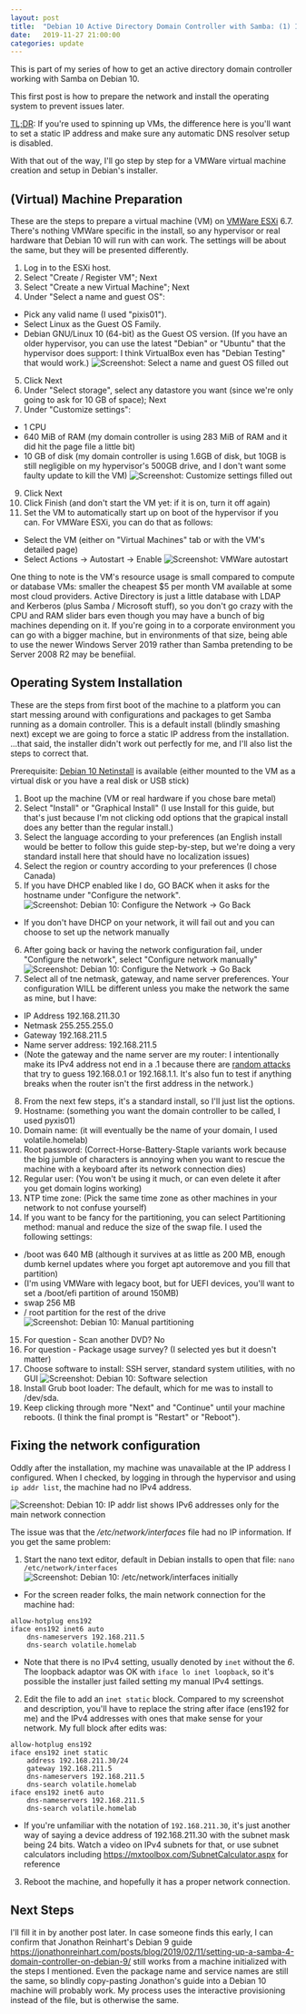 ```yaml
---
layout: post
title:  "Debian 10 Active Directory Domain Controller with Samba: (1) Install and Prepare the OS"
date:   2019-11-27 21:00:00
categories: update
---
```


This is part of my series of how to get an active directory domain controller working with Samba on Debian 10.

This first post is how to prepare the network and install the operating system to prevent issues later. 

[TL;DR](https://en.wikipedia.org/wiki/Wikipedia:Too_long;_didn%27t_read): If you're used to spinning up VMs, the difference here is you'll want to set a static IP address and make sure any automatic DNS resolver setup is disabled.

With that out of the way, I'll go step by step for a VMWare virtual machine creation and setup in Debian's installer.

## (Virtual) Machine Preparation

These are the steps to prepare a virtual machine (VM) on [VMWare ESXi](https://www.vmware.com/products/esxi-and-esx.html) 6.7. There's nothing VMWare specific in the install, so any hypervisor or real hardware that Debian 10 will run with can work. The settings will be about the same, but they will be presented differently.

1. Log in to the ESXi host.
2. Select "Create / Register VM"; Next
3. Select "Create a new Virtual Machine"; Next
4. Under "Select a name and guest OS":
  - Pick any valid name (I used "pixis01").
  - Select Linux as the Guest OS Family.
  - Debian GNU/Linux 10 (64-bit) as the Guest OS version. (If you have an older hypervisor, you can use the latest "Debian" or "Ubuntu" that the hypervisor does support: I think VirtualBox even has "Debian Testing" that would work.)
![Screenshot: Select a name and guest OS filled out](/assets/debian-10-dc/vmware-select-name-and-guest.png)
5. Click Next
7. Under "Select storage", select any datastore you want (since we're only going to ask for 10 GB of space); Next
8. Under "Customize settings":
  - 1 CPU
  - 640 MiB of RAM (my domain controller is using 283 MiB of RAM and it did hit the page file a little bit)
  - 10 GB of disk (my domain controller is using 1.6GB of disk, but 10GB is still negligible on my hypervisor's 500GB drive, and I don't want some faulty update to kill the VM)
![Screenshot: Customize settings filled out](/assets/debian-10-dc/vmware-customize-settings.png)
9. Click Next
10. Click Finish (and don't start the VM yet: if it is on, turn it off again)
11. Set the VM to automatically start up on boot of the hypervisor if you can. For VMWare ESXi, you can do that as follows:
  - Select the VM (either on "Virtual Machines" tab or with the VM's detailed page)
  - Select Actions -> Autostart -> Enable
![Screenshot: VMWare autostart](/assets/debian-10-dc/vmware-autostart.png)

One thing to note is the VM's resource usage is small compared to compute or database VMs: smaller the cheapest $5 per month VM available at some most cloud providers. Active Directory is just a little database with LDAP and Kerberos (plus Samba / Microsoft stuff), so you don't go crazy with the CPU and RAM slider bars even though you may have a bunch of big machines depending on it. If you're going in to a corporate environment you can go with a bigger machine, but in environments of that size, being able to use the newer Windows Server 2019 rather than Samba pretending to be Server 2008 R2 may be benefiial.

## Operating System Installation

These are the steps from first boot of the machine to a platform you can start messing around with configurations and packages to get Samba running as a domain controller. This is a default install (blindly smashing next) except we are going to force a static IP address from the installation. ...that said, the installer didn't work out perfectly for me, and I'll also list the steps to correct that.

Prerequisite: [Debian 10 Netinstall](https://www.debian.org/distrib/netinst) is available (either mounted to the VM as a virtual disk or you have a real disk or USB stick)

1. Boot up the machine (VM or real hardware if you chose bare metal)
2. Select "Install" or "Graphical Install" (I use Install for this guide, but that's just because I'm not clicking odd options that the grapical install does any better than the regular install.)
3. Select the language according to your preferences (an English install would be better to follow this guide step-by-step, but we're doing a very standard install here that should have no localization issues)
4. Select the region or country according to your preferences (I chose Canada)
5. If you have DHCP enabled like I do, GO BACK when it asks for the hostname under "Configure the network".
![Screenshot: Debian 10: Configure the Network -> Go Back](/assets/debian-10-dc/debinst-configure-host-go-back.png)
* If you don't have DHCP on your network, it will fail out and you can choose to set up the network manually
6. After going back or having the network configuration fail, under "Configure the network", select "Configure network manually"
![Screenshot: Debian 10: Configure the Network -> Go Back](/assets/debian-10-dc/debinst-configure-host-go-back.png)
7. Select all of tne netmask, gateway, and name server preferences. Your configuration WILL be different unless you make the network the same as mine, but I have:
  - IP Address 192.168.211.30
  - Netmask 255.255.255.0
  - Gateway 192.168.211.5
  - Name server address: 192.168.211.5
  - (Note the gateway and the name server are my router: I intentionally make its IPv4 address not end in a .1 because there are [random attacks](https://www.wiresoflife.com/how-to-protect-your-home-router-from-attacks/) that try to guess 192.168.0.1 or 192.168.1.1. It's also fun to test if anything breaks when the router isn't the first address in the network.)
8. From the next few steps, it's a standard install, so I'll just list the options.
9. Hostname: (something you want the domain controller to be called, I used pyxis01)
10. Domain name: (it will eventually be the name of your domain, I used volatile.homelab)
11. Root password: (Correct-Horse-Battery-Staple variants work because the big jumble of characters is annoying when you want to rescue the machine with a keyboard after its network connection dies)
12. Regular user: (You won't be using it much, or can even delete it after you get domain logins working)
13. NTP time zone: (Pick the same time zone as other machines in your network to not confuse yourself)
14. If you want to be fancy for the partitioning, you can select Partitioning method: manual and reduce the size of the swap file. I used the following settings:
  - /boot was 640 MB (although it survives at as little as 200 MB, enough dumb kernel updates where you forget apt autoremove and you fill that partition)
  - (I'm using VMWare with legacy boot, but for UEFI devices, you'll want to set a /boot/efi partition of around 150MB)
  - swap 256 MB
  - / root partition for the rest of the drive
![Screenshot: Debian 10: Manual partitioning](/assets/debian-10-dc/debinst-partitioning.png)
15. For question - Scan another DVD? No
16. For question - Package usage survey? (I selected yes but it doesn't matter)
17. Choose software to install: SSH server, standard system utilities, with no GUI
![Screenshot: Debian 10: Software selection](/assets/debian-10-dc/debinst-software-selection.png)
18. Install Grub boot loader: The default, which for me was to install to /dev/sda.
19. Keep clicking through more "Next" and "Continue" until your machine reboots. (I think the final prompt is "Restart" or "Reboot").

## Fixing the network configuration

Oddly after the installation, my machine was unavailable at the IP address I configured. When I checked, by logging in through the hypervisor and using `ip addr list`, the machine had no IPv4 address.

![Screenshot: Debian 10: IP addr list shows IPv6 addresses only for the main network connection](/assets/debian-10-dc/debfix-ip-addr-list.png)

The issue was that the _/etc/network/interfaces_ file had no IP information. If you get the same problem: 

1. Start the nano text editor, default in Debian installs to open that file: ```nano /etc/network/interfaces```
![Screenshot: Debian 10: /etc/network/interfaces initially](/assets/debian-10-dc/debfix-interfaces-initial.png)
* For the screen reader folks, the main network connection for the machine had:
```
allow-hotplug ens192
iface ens192 inet6 auto
    dns-nameservers 192.168.211.5
    dns-search volatile.homelab
```
* Note that there is no IPv4 setting, usually denoted by `inet` without the _6_. The loopback adaptor was OK with `iface lo inet loopback`, so it's possible the installer just failed setting my manual IPv4 settings.
2. Edit the file to add an `inet static` block. Compared to my screenshot and description, you'll have to replace the string after iface (ens192 for me) and the IPv4 addresses with ones that make sense for your network. My full block after edits was:
```
allow-hotplug ens192
iface ens192 inet static
    address 192.168.211.30/24
    gateway 192.168.211.5
    dns-nameservers 192.168.211.5
    dns-search volatile.homelab
iface ens192 inet6 auto
    dns-nameservers 192.168.211.5
    dns-search volatile.homelab
```
* If you're unfamiliar with the notation of `192.168.211.30`, it's just another way of saying a device address of 192.168.211.30 with the subnet mask being 24 bits. Watch a video on IPv4 subnets for that, or use subnet calculators including <https://mxtoolbox.com/SubnetCalculator.aspx> for reference
3. Reboot the machine, and hopefully it has a proper network connection.

## Next Steps

I'll fill it in by another post later. In case someone finds this early, I can confirm that Jonathon Reinhart's Debian 9 guide <https://jonathonreinhart.com/posts/blog/2019/02/11/setting-up-a-samba-4-domain-controller-on-debian-9/> still works from a machine initialized with the steps I mentioned. Even the package name and service names are still the same, so blindly copy-pasting Jonathon's guide into a Debian 10 machine will probably work. My process uses the interactive provisioning instead of the file, but is otherwise the same.
